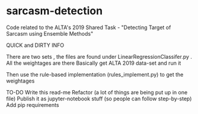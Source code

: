# sarcasm-detection
Code related to the ALTA's 2019 Shared Task - "Detecting Target of Sarcasm using Ensemble Methods"

QUICK and DIRTY INFO

There are two sets , the files are found under LinearRegressionClassifer.py . All the weightages are there
Basically get ALTA 2019 data-set and run it

Then use the rule-based implementation (rules_implement.py) to get the weightages

TO-DO
Write this read-me
Refactor (a lot of things are being put up in one file)
Publish it as jupyter-notebook stuff (so people can follow step-by-step)
Add pip requirements 
